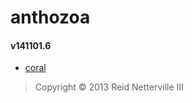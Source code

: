 anthozoa
========

#### v141101.6

 - [coral](https://anthozoa.herokuapp.com/)

> Copyright &#169; 2013 Reid Netterville III

